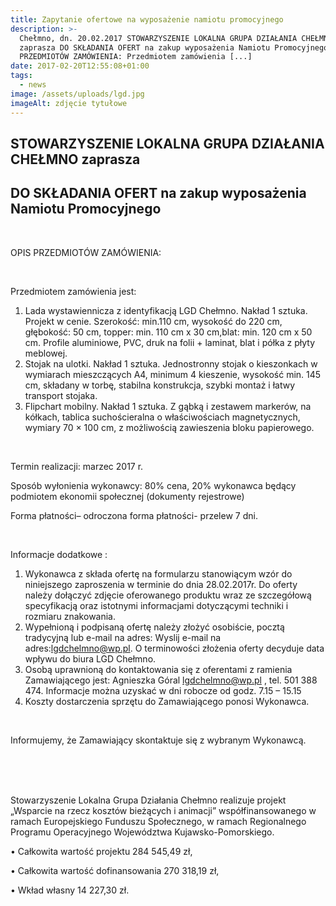 ```yaml
---
title: Zapytanie ofertowe na wyposażenie namiotu promocyjnego
description: >-
  Chełmno, dn. 20.02.2017 STOWARZYSZENIE LOKALNA GRUPA DZIAŁANIA CHEŁMNO
  zaprasza DO SKŁADANIA OFERT na zakup wyposażenia Namiotu Promocyjnego OPIS
  PRZEDMIOTÓW ZAMÓWIENIA: Przedmiotem zamówienia [...]
date: 2017-02-20T12:55:08+01:00
tags:
  - news
image: /assets/uploads/lgd.jpg
imageAlt: zdjęcie tytułowe
---
```

## STOWARZYSZENIE LOKALNA GRUPA DZIAŁANIA CHEŁMNO zaprasza

## DO SKŁADANIA OFERT na zakup wyposażenia Namiotu Promocyjnego

<br>

OPIS PRZEDMIOTÓW ZAMÓWIENIA:

<br>

Przedmiotem zamówienia jest:

1. Lada wystawiennicza z identyfikacją LGD Chełmno. Nakład 1 sztuka. Projekt w cenie. Szerokość: min.110 cm, wysokość do 220 cm, głębokość: 50 cm, topper: min. 110 cm x 30 cm,blat: min. 120 cm x 50 cm. Profile aluminiowe, PVC, druk na folii + laminat, blat i półka z płyty meblowej.
2. Stojak na ulotki. Nakład 1 sztuka. Jednostronny stojak o kieszonkach w wymiarach mieszczących A4, minimum 4 kieszenie, wysokość min. 145 cm, składany w torbę, stabilna konstrukcja, szybki montaż i łatwy transport stojaka. 
3. Flipchart mobilny. Nakład 1 sztuka. Z gąbką i zestawem markerów, na kółkach, tablica suchościeralna o właściwościach magnetycznych, wymiary 70 × 100 cm, z możliwością zawieszenia bloku papierowego.

<br>

Termin realizacji:   marzec 2017 r.



Sposób wyłonienia wykonawcy: 80% cena, 20% wykonawca będący podmiotem ekonomii społecznej (dokumenty rejestrowe)



Forma płatności– odroczona forma płatności- przelew 7 dni.

<br>

Informacje dodatkowe :

1. Wykonawca z składa  ofertę na formularzu stanowiącym wzór do niniejszego zaproszenia w terminie  do dnia 28.02.2017r. Do oferty należy dołączyć zdjęcie oferowanego produktu wraz ze szczegółową specyfikacją oraz istotnymi informacjami dotyczącymi techniki i rozmiaru znakowania.
2. Wypełnioną i podpisaną ofertę należy złożyć osobiście, pocztą tradycyjną lub e-mail na adres: Wyslij e-mail na adres:lgdchelmno@wp.pl. O terminowości złożenia oferty decyduje data wpływu do biura LGD Chełmno.
3. Osobą uprawnioną do kontaktowania się z oferentami  z ramienia Zamawiającego jest: Agnieszka Góral lgdchelmno@wp.pl , tel. 501 388 474. Informacje można uzyskać w dni robocze od godz. 7.15 – 15.15
4. Koszty dostarczenia sprzętu do Zamawiającego ponosi Wykonawca.

<br>

Informujemy, że Zamawiający skontaktuje się z wybranym Wykonawcą.

<br>

<br>

<br>

Stowarzyszenie Lokalna Grupa Działania Chełmno realizuje projekt „Wsparcie na rzecz kosztów bieżących i animacji” współfinansowanego w ramach Europejskiego Funduszu Społecznego, w ramach Regionalnego Programu Operacyjnego Województwa Kujawsko-Pomorskiego.

• Całkowita wartość projektu 284 545,49 zł,

• Całkowita wartość dofinansowania 270 318,19 zł,

• Wkład własny 14 227,30 zł.
